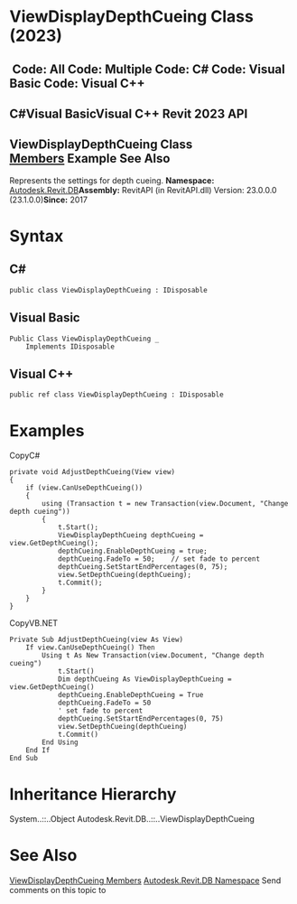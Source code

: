 # ViewDisplayDepthCueing Class (2023)

﻿
 Code: All Code: Multiple Code: C# Code: Visual Basic Code: Visual C++   
---  
C#Visual BasicVisual C++
Revit 2023 API  
---  
ViewDisplayDepthCueing Class  
[Members](86be30af-5c94-1565-22d7-dd48b113ff7c.md "ViewDisplayDepthCueing Members") Example See Also  
---  
Represents the settings for depth cueing. 
**Namespace:** [Autodesk.Revit.DB](87546ba7-461b-c646-cbb1-2cb8f5bff8b2.md "Autodesk.Revit.DB Namespace")**Assembly:** RevitAPI (in RevitAPI.dll) Version: 23.0.0.0 (23.1.0.0)**Since:** 2017 
# Syntax
C#  
---  
```text
public class ViewDisplayDepthCueing : IDisposable
```
  
Visual Basic  
---  
```text
Public Class ViewDisplayDepthCueing _
	Implements IDisposable
```
  
Visual C++  
---  
```text
public ref class ViewDisplayDepthCueing : IDisposable
```
  
# Examples
CopyC#
```text
private void AdjustDepthCueing(View view)
{
    if (view.CanUseDepthCueing())
    {
        using (Transaction t = new Transaction(view.Document, "Change depth cueing"))
        {
            t.Start();
            ViewDisplayDepthCueing depthCueing = view.GetDepthCueing();
            depthCueing.EnableDepthCueing = true;
            depthCueing.FadeTo = 50;    // set fade to percent
            depthCueing.SetStartEndPercentages(0, 75);
            view.SetDepthCueing(depthCueing);
            t.Commit();
        }
    }
}
```

CopyVB.NET
```text
Private Sub AdjustDepthCueing(view As View)
    If view.CanUseDepthCueing() Then
        Using t As New Transaction(view.Document, "Change depth cueing")
            t.Start()
            Dim depthCueing As ViewDisplayDepthCueing = view.GetDepthCueing()
            depthCueing.EnableDepthCueing = True
            depthCueing.FadeTo = 50
            ' set fade to percent
            depthCueing.SetStartEndPercentages(0, 75)
            view.SetDepthCueing(depthCueing)
            t.Commit()
        End Using
    End If
End Sub
```

# Inheritance Hierarchy
System..::..Object Autodesk.Revit.DB..::..ViewDisplayDepthCueing
# See Also
[ViewDisplayDepthCueing Members](86be30af-5c94-1565-22d7-dd48b113ff7c.md "ViewDisplayDepthCueing Members")
[Autodesk.Revit.DB Namespace](87546ba7-461b-c646-cbb1-2cb8f5bff8b2.md "Autodesk.Revit.DB Namespace")
Send comments on this topic to 